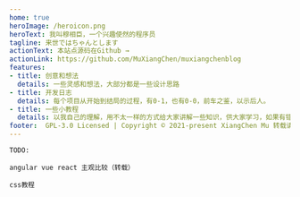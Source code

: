 ```yaml
---
home: true
heroImage: /heroicon.png
heroText: 我叫穆相臣，一个兴趣使然的程序员
tagline: 来世ではちゃんとします
actionText: 本站点源码在Github →
actionLink: https://github.com/MuXiangChen/muxiangchenblog
features:
- title: 创意和想法
  details: 一些灵感和想法，大部分都是一些设计思路
- title: 开发日志
  details: 每个项目从开始到结局的过程，有0-1，也有0-0，前车之鉴，以示后人。
- title: 一些小教程
  details: 以我自己的理解，用不太一样的方式给大家讲解一些知识，供大家学习，如果有错误的地方，可以到本站点的Github提交分支进行修改。
footer:  GPL-3.0 Licensed | Copyright © 2021-present XiangChen Mu 转载请注明出处。
---
```


    TODO:

    angular vue react 主观比较（转载）

    css教程
